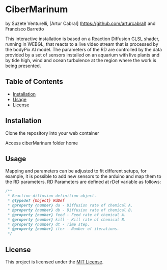 # CiberMarinum
by Suzete Venturelli, [Artur Cabral] (https://github.com/arturcabral) and Francisco Barretto

This interactive installation is based on a Reaction Diffusion GLSL shader, running in WEBGL, that reacts to a live video stream that is processed by the bodyPix AI model. The parameters of the RD are controlled by the data provided by a set of sensors installed on an aquarium with live plants and by tide high, wind and ocean turbulence at the region where the work is being presented.

## Table of Contents

- [Installation](#installation)
- [Usage](#usage)
- [License](#license)

## Installation

Clone the repository into your web container

Access ciberMarinum folder home

## Usage

Mapping and parameters can be adjusted to fit different setups, for example, it is possible to add new sensors to the arduino and map them to the RD parameters.
RD Parameters are defined at rDef variable as follows:


```javascript
/**
 * Reaction-diffusion definition object.
 * @typedef {Object} RdDef
 * @property {number} da - Diffusion rate of chemical A.
 * @property {number} db - Diffusion rate of chemical B.
 * @property {number} feed - Feed rate of chemical A.
 * @property {number} kill - Kill rate of chemical B.
 * @property {number} dt - Time step.
 * @property {number} iter - Number of iterations.
 */
``````

## License
This project is licensed under the [MIT License](LICENSE).
